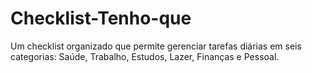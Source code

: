 # Checklist-Tenho-que
Um checklist organizado que permite gerenciar tarefas diárias em seis categorias: Saúde, Trabalho, Estudos, Lazer, Finanças e Pessoal.
